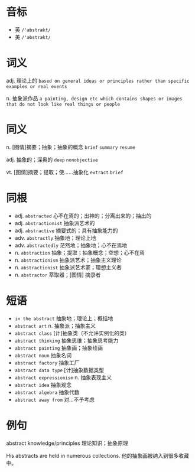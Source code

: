 # 音标

- 英 `/'æbstrækt/`
- 美 `/'æbstrækt/`

# 词义

adj. 理论上的
`based on general ideas or principles rather than specific examples or real events`

n. 抽象派作品
`a painting, design etc which contains shapes or images that do not look like real things or people`

# 同义

n. [图情]摘要；抽象；抽象的概念
`brief` `summary` `resume`

adj. 抽象的；深奥的
`deep` `nonobjective`

vt. [图情]摘要；提取；使……抽象化
`extract` `brief`

# 同根

- adj. `abstracted` 心不在焉的；出神的；分离出来的；抽出的
- adj. `abstractionist` 抽象派艺术的
- adj. `abstractive` 摘要式的；具有抽象能力的
- adv. `abstractly` 抽象地；理论上地
- adv. `abstractedly` 茫然地；抽象地；心不在焉地
- n. `abstraction` 抽象；提取；抽象概念；空想；心不在焉
- n. `abstractionism` 抽象派艺术；抽象主义理论
- n. `abstractionist` 抽象派艺术家；理想主义者
- n. `abstractor` 萃取器；[图情] 摘录者

# 短语

- `in the abstract` 抽象地；理论上；概括地
- `abstract art` n. 抽象派；抽象主义
- `abstract class` [计]抽象类（不允许实例化的类）
- `abstract thinking` 抽象思维；抽象思考能力
- `abstract painting` 抽象画；抽象绘画
- `abstract noun` 抽象名词
- `abstract factory` 抽象工厂
- `abstract data type` [计]抽象数据类型
- `abstract expressionism` n. 抽象表现主义
- `abstract idea` 抽象观念
- `abstract algebra` 抽象代数
- `abstract away from` 对…不予考虑

# 例句

abstract knowledge/principles
理论知识；抽象原理

His abstracts are held in numerous collections.
他的抽象画被纳入到很多收藏中。


